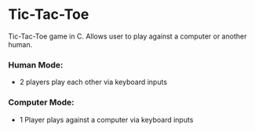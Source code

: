 # Tic-Tac-Toe

Tic-Tac-Toe game in C. Allows user to play against a computer or another human.

### Human Mode:

- 2 players play each other via keyboard inputs

### Computer Mode:

- 1 Player plays against a computer via keyboard inputs
